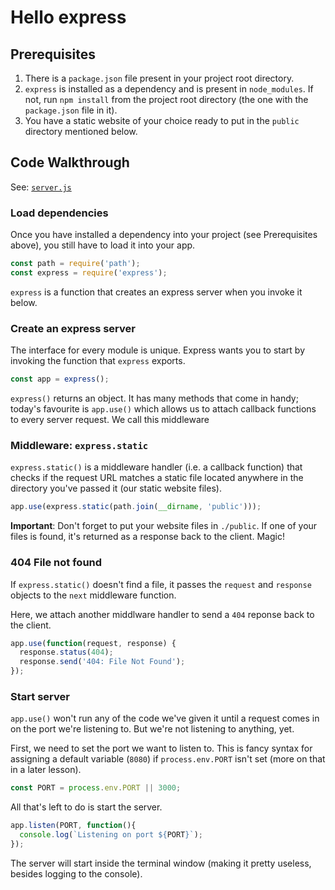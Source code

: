 # Hello express
## Prerequisites
1. There is a `package.json` file present in your project root directory.
2. `express` is installed as a dependency and is present in `node_modules`. If not, run `npm install` from the project root directory (the one with the `package.json` file in it).
3. You have a static website of your choice ready to put in the `public` directory mentioned below.

## Code Walkthrough
See: [`server.js`](server.js)

### Load dependencies
Once you have installed a dependency into your project (see Prerequisites above), you still have to load it into your app.

```js
const path = require('path');
const express = require('express');
```

`express` is a function that creates an express server when you invoke it below.

### Create an express server
The interface for every module is unique. Express wants you to start by invoking the function that `express` exports.

```js
const app = express();
```

`express()` returns an object. It has many methods that come in handy; today's favourite is `app.use()` which allows us to attach callback functions to every server request. We call this middleware

### Middleware: `express.static`
`express.static()` is a middleware handler (i.e. a callback function) that checks if the request URL matches a static file located anywhere in the directory you've passed it (our static website files).

```js
app.use(express.static(path.join(__dirname, 'public')));
```

**Important**: Don't forget to put your website files in `./public`. If one of your files is found, it's returned as a response back to the client. Magic!

### 404 File not found
If `express.static()` doesn't find a file, it passes the `request` and `response` objects to the `next` middleware function.

Here, we attach another middlware handler to send a `404` reponse back to the client.

```js
app.use(function(request, response) {
  response.status(404);
  response.send('404: File Not Found');
});
```

### Start server
`app.use()` won't run any of the code we've given it until a request comes in on the port we're listening to. But we're not listening to anything, yet. 

First, we need to set the port we want to listen to. This is fancy syntax for assigning a default variable (`8080`) if `process.env.PORT` isn't set (more on that in a later lesson).

```js
const PORT = process.env.PORT || 3000;
```

All that's left to do is start the server.

```js
app.listen(PORT, function(){
  console.log(`Listening on port ${PORT}`);
});
```

The server will start inside the terminal window (making it pretty useless, besides logging to the console).